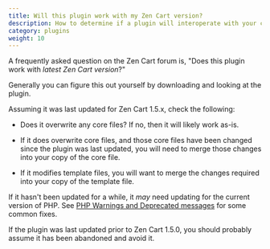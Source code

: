 ```yaml
---
title: Will this plugin work with my Zen Cart version? 
description: How to determine if a plugin will interoperate with your cart
category: plugins
weight: 10
---
```


A frequently asked question on the Zen Cart forum is, "Does this plugin work with *latest Zen Cart version*?" 

Generally you can figure this out yourself by downloading and looking at the plugin. 

Assuming it was last updated for Zen Cart 1.5.x, check the following: 

- Does it overwrite any core files?  If no, then it will likely work as-is.

- If it does overwrite core files, and those core files have been changed since the plugin was last updated, you will need to merge those changes into your copy of the core file.  

- If it modifies template files, you will want to merge the changes required into your copy of the template file. 

If it hasn't been updated for a while, it *may* need updating for the current version of PHP.  See [PHP Warnings and Deprecated messages](/user/upgrading/php_warnings/) for some common fixes.

If the plugin was last updated prior to Zen Cart 1.5.0, you should probably assume it has been abandoned and avoid it. 


